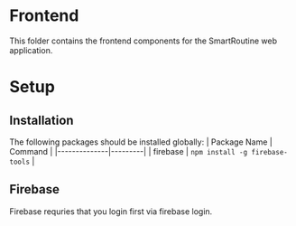 # Frontend

This folder contains the frontend components for the SmartRoutine web application.

# Setup

## Installation

The following packages should be installed globally:
| Package Name | Command |
|--------------|---------|
| firebase | `npm install -g firebase-tools` |

## Firebase

Firebase requries that you login first via firebase login.
